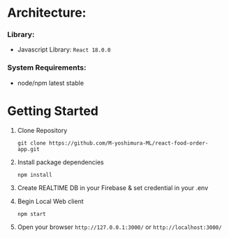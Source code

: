 # Architecture:

### Library:

- Javascript Library: `React 18.0.0`

### System Requirements:

- node/npm latest stable

# Getting Started

1. Clone Repository

   `git clone https://github.com/M-yoshimura-ML/react-food-order-app.git`

2. Install package dependencies

   `npm install`

3. Create REALTIME DB in your Firebase & set credential in your .env

4. Begin Local Web client

   `npm start`

5. Open your browser `http://127.0.0.1:3000/` or `http://localhost:3000/`
